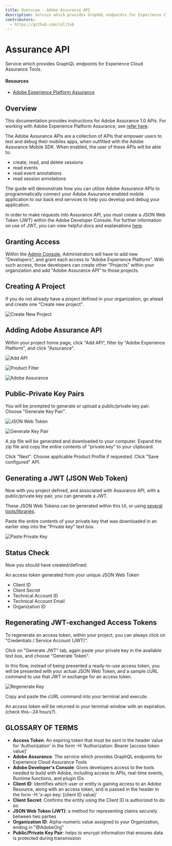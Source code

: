 ```yaml
---
title: Overview - Adobe Assurance API
description: Service which provides GraphQL endpoints for Experience Cloud Assurance Tools.
contributors:
  - https://github.com/coljtob 
---
```


<Hero slots="heading, text"/> 

# Assurance API

Service which provides GraphQL endpoints for Experience Cloud Assurance Tools.

<Resources slots="heading, links"/>

#### Resources

* [Adobe Experience Platform Assurance](https://aep-sdks.gitbook.io/docs/assurance/project-griffon)

## Overview

This documentation provides instructions for Adobe Assurance 1.0 APIs. For working with Adobe Experience Platform Assurance, see [refer here](https://aep-sdks.gitbook.io/docs/assurance/project-griffon).

The Adobe Assurance APIs are a collection of APIs that empower users to test and debug their mobiles apps, when outfitted with the Adobe Assurance Mobile SDK. 
When enabled, the user of these APIs will be able to:

- create, read, and delete sessions
- read events
- read event annotations
- read session annotations

The guide will demonstrate how you can utilize Adobe Assurance APIs to programmatically connect your Adobe Assurance enabled mobile application to our back end services to help you develop and debug your application.

In order to make requests into Assurance API, you must create a JSON Web Token (JWT) within the Adobe Developer Console. For further information on use of JWT, you can view helpful docs and explanations [here](https://jwt.io/).

## Granting Access
Within the [Admin Console](https://adminconsole.adobe.com/), Administrators will have to add new "Developers", and grant each access to "Adobe Experience Platform". With such access, those developers can create other "Projects" within your organization and add "Adobe Assurance API" to those projects.

## Creating A Project
If you do not already have a project defined in your organization, go ahead and create one "Create new project".

![Create New Project](images/create_project.png)

## Adding Adobe Assurance API

Within your project home page, click "Add API", filter by "Adobe Experience Platform", and click "Assurance".

![Add API](images/add_api.png)

![Product Filter](images/product_filter.png)

![Adobe Assurance](images/assurance_api_plugin.png)

## Public-Private Key Pairs
You will be prompted to generate or upload a public/private key pair. Choose "Generate Key Pair".

![JSON Web Token](images/jwt_account.png)

![Generate Key Pair](images/generate_keypair.png)

A zip file will be generated and downloaded to your computer. Expand the zip file and copy the entire contents of "private.key" to your clipboard.

Click "Next".
Choose applicable Product Profile if requested.
Click "Save configured" API.

## Generating a JWT (JSON Web Token)

Now with you project defined, and associated with Assurance API, with a public/private key pair, you can generate a JWT.

These JSON Web Tokens can be generated within this UI, or using [several tools/libraries](https://jwt.io/libraries).

Paste the entire contents of your private key that was downloaded in an earlier step into the "Private key" text box.

![Paste Private Key](images/paste_key.png)

## Status Check

Now you should have created/defined:

An access token generated from your unique JSON Web Token
- Client ID
- Client Secret
- Technical Account ID
- Technical Account Email
- Organization ID

## Regenerating JWT-exchanged Access Tokens
To regenerate an access token, within your project, you can always click on "Credentials / Service Account (JWT)".

Click on "Generate JWT" tab, again paste your private key in the available text box, and choose "Generate Token".

In this flow, instead of being presented a ready-to-use access token, you will be presented with your actual JSON Web Token, and a sample cURL command to use that JWT in exchange for an access token.

![Regenerate Key](images/regenerate.png)

Copy and paste the cURL command into your terminal and execute.

An access token will be returned in your terminal window with an expiration. (check this--24 hours?).


## GLOSSARY OF TERMS

- **Access Token**: An expiring token that must be sent in the header value for 'Authorization' in the form -H 'Authorization: Bearer [access token value]'
- **Adobe Assurance**: The service which provides GraphQL endpoints for Experience Cloud Assurance Tools
- **Adobe Developer's Console**: Gives developers access to the tools needed to build with Adobe, including access to APIs, real-time events, Runtime functions, and plugin IDs
- **Client ID**: Identifies which user or entity is gaining access to an Adobe Resource, along with an access token, and is passed in the header in the form -H 'x-api-key: [client ID value]'
- **Client Secret**: Confirms the entity using the Client ID is authorized to do so.
- **JSON Web Token (JWT)**: a method for representing claims securely between two parties
- **Organization ID**: Alpha-numeric value assigned to your Organization, ending in "@AdobeOrg"
- **Public/Private Key Pair**: helps to encrypt information that ensures data is protected during transmission
 